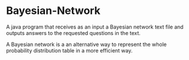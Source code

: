 # Bayesian-Network
A java program that receives as an input a Bayesian network text file and outputs answers to the requested questions in the text.

A Bayesian network is a an alternative way to represent the whole probability distribution table in a more efficient way. 
